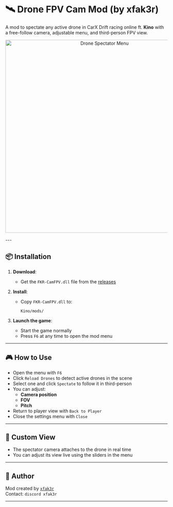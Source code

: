 # 🛰️ Drone FPV Cam Mod (by xfak3r)

A mod to spectate any active drone in CarX Drift racing online ft. **Kino** with a free-follow camera, adjustable menu, and third-person FPV view.

<p align="center">
  <img src="https://i.imgur.com/adVuFOE.png" width="600" alt="Drone Spectator Menu">
</p>
---

## 📦 Installation

1. **Download**:
   - Get the `FKR-CamFPV.dll` file from the [releases](https://github.com/FPVCam/releases)

2. **Install**:
   - Copy `FKR-CamFPV.dll` to:
     ```
     Kino/mods/
     ```

3. **Launch the game**:
   - Start the game normally
   - Press `F6` at any time to open the mod menu

---

## 🎮 How to Use

- Open the menu with `F6`
- Click `Reload Drones` to detect active drones in the scene
- Select one and click `Spectate` to follow it in third-person
- You can adjust:
  - **Camera position**
  - **FOV**
  - **Pitch**
- Return to player view with `Back to Player`
- Close the settings menu with `Close`

---

## 🎥 Custom View

- The spectator camera attaches to the drone in real time
- You can adjust its view live using the sliders in the menu

---

## 👤 Author

Mod created by [`xfak3r`](https://github.com/xfak3r)  
Contact: `discord xfak3r`

---

